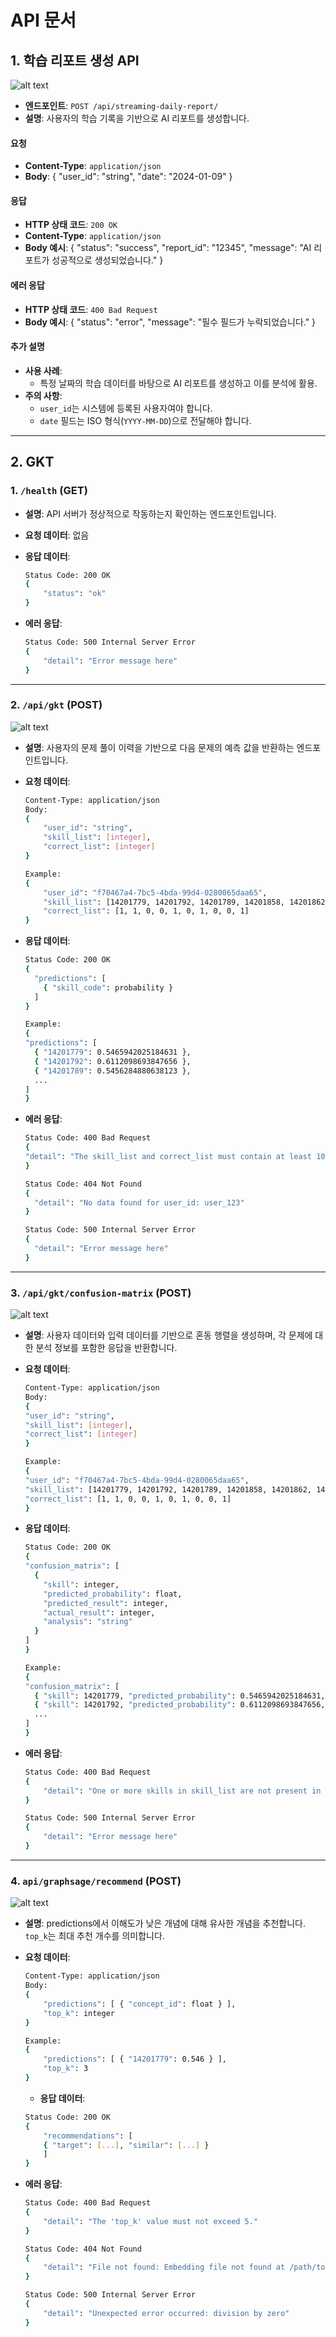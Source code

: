 
# API 문서

## 1. 학습 리포트 생성 API

![alt text](SCR-20250110-ddbj.png)

- **엔드포인트**: `POST /api/streaming-daily-report/`
- **설명**: 사용자의 학습 기록을 기반으로 AI 리포트를 생성합니다.

#### 요청
- **Content-Type**: `application/json`
- **Body**:
  {
    "user_id": "string",
    "date": "2024-01-09"
  }

#### 응답
- **HTTP 상태 코드**: `200 OK`
- **Content-Type**: `application/json`
- **Body 예시**:
  {
    "status": "success",
    "report_id": "12345",
    "message": "AI 리포트가 성공적으로 생성되었습니다."
  }

#### 에러 응답
- **HTTP 상태 코드**: `400 Bad Request`
- **Body 예시**:
  {
    "status": "error",
    "message": "필수 필드가 누락되었습니다."
  }

#### 추가 설명
- **사용 사례**:
  - 특정 날짜의 학습 데이터를 바탕으로 AI 리포트를 생성하고 이를 분석에 활용.
- **주의 사항**:
  - `user_id`는 시스템에 등록된 사용자여야 합니다.
  - `date` 필드는 ISO 형식(`YYYY-MM-DD`)으로 전달해야 합니다.

---

## 2. GKT

### 1. `/health` (GET)
- **설명**: API 서버가 정상적으로 작동하는지 확인하는 엔드포인트입니다.
- **요청 데이터**: 없음
- **응답 데이터**:
    ```bash
    Status Code: 200 OK
    {
        "status": "ok"
    }
    ```

- **에러 응답**:
    ```bash
    Status Code: 500 Internal Server Error
    {
        "detail": "Error message here"
    }
    ```

---

### 2. `/api/gkt` (POST)

![alt text](image.png)

- **설명**: 사용자의 문제 풀이 이력을 기반으로 다음 문제의 예측 값을 반환하는 엔드포인트입니다.
- **요청 데이터**:
    ```bash
    Content-Type: application/json
    Body:
    {
        "user_id": "string",
        "skill_list": [integer],
        "correct_list": [integer]
    }
    ```

    ```bash
    Example:
    {
        "user_id": "f70467a4-7bc5-4bda-99d4-0280065daa65",
        "skill_list": [14201779, 14201792, 14201789, 14201858, 14201862, 14201865, 14201890, 14201897, 14201905, 14201880],
        "correct_list": [1, 1, 0, 0, 1, 0, 1, 0, 0, 1]
    }
    ```

- **응답 데이터**:
  ```bash
  Status Code: 200 OK
  {
    "predictions": [
      { "skill_code": probability }
    ]
  }
    ```
    ```bash
  Example:
  {
    "predictions": [
      { "14201779": 0.5465942025184631 },
      { "14201792": 0.6112098693847656 },
      { "14201789": 0.5456284880638123 },
      ...
    ]
  }
    ```

- **에러 응답**:
    ```bash
  Status Code: 400 Bad Request
  {
    "detail": "The skill_list and correct_list must contain at least 10 elements."
  }
  ```
  ```bash
  Status Code: 404 Not Found
  {
    "detail": "No data found for user_id: user_123"
  }
  ```
  ```bash
  Status Code: 500 Internal Server Error
  {
    "detail": "Error message here"
  }
    ```

---

### 3. `/api/gkt/confusion-matrix` (POST)

![alt text](image.png)

- **설명**: 사용자 데이터와 입력 데이터를 기반으로 혼동 행렬을 생성하며, 각 문제에 대한 분석 정보를 포함한 응답을 반환합니다.
- **요청 데이터**:

    ```bash
  Content-Type: application/json
  Body:
  {
    "user_id": "string",
    "skill_list": [integer],
    "correct_list": [integer]
  }
    ```
    ```bash
  Example:
  {
    "user_id": "f70467a4-7bc5-4bda-99d4-0280065daa65",
    "skill_list": [14201779, 14201792, 14201789, 14201858, 14201862, 14201865, 14201890, 14201897, 14201905, 14201880],
    "correct_list": [1, 1, 0, 0, 1, 0, 1, 0, 0, 1]
  }
  ```

- **응답 데이터**:

    ```bash
  Status Code: 200 OK
  {
    "confusion_matrix": [
      {
        "skill": integer,
        "predicted_probability": float,
        "predicted_result": integer,
        "actual_result": integer,
        "analysis": "string"
      }
    ]
  }
    ```

    ```bash
  Example:
  {
    "confusion_matrix": [
      { "skill": 14201779, "predicted_probability": 0.5465942025184631, "predicted_result": 1, "actual_result": 1, "analysis": "개념 확립 (정답 확신)" },
      { "skill": 14201792, "predicted_probability": 0.6112098693847656, "predicted_result": 1, "actual_result": 1, "analysis": "개념 확립 (정답 확신)" },
      ...
    ]
  }
  ```

- **에러 응답**:

    ```bash
    Status Code: 400 Bad Request
    {
        "detail": "One or more skills in skill_list are not present in the data."
    }
    ```

    ```bash
    Status Code: 500 Internal Server Error
    {
        "detail": "Error message here"
    }
    ```

---

### 4. `api/graphsage/recommend` (POST)

![alt text](image-1.png)


- **설명**: predictions에서 이해도가 낮은 개념에 대해 유사한 개념을 추천합니다. `top_k`는 최대 추천 개수를 의미합니다.
- **요청 데이터**:
    ```bash
    Content-Type: application/json
    Body:
    {
        "predictions": [ { "concept_id": float } ],
        "top_k": integer
    }
    ```
    ```bash
    Example:
    {
        "predictions": [ { "14201779": 0.546 } ],
        "top_k": 3
    }
    ```
    - **응답 데이터**:
    ```bash
    Status Code: 200 OK
    {
        "recommendations": [
        { "target": [...], "similar": [...] }
        ]
    }
    ```

- **에러 응답**:
    ```bash
    Status Code: 400 Bad Request
    {
        "detail": "The 'top_k' value must not exceed 5."
    }
    ```
    ```bash
    Status Code: 404 Not Found
    {
        "detail": "File not found: Embedding file not found at /path/to/file"
    }
    ```
    ```bash
    Status Code: 500 Internal Server Error
    {
        "detail": "Unexpected error occurred: division by zero"
    }
    ```